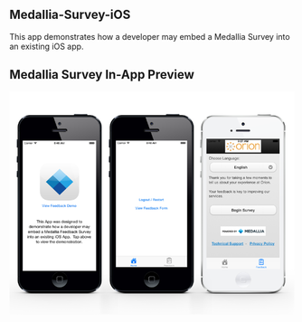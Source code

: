 ## Medallia-Survey-iOS
 
This app demonstrates how a developer may embed a Medallia Survey into an existing iOS app.
 
## Medallia Survey In-App Preview
![](https://raw.githubusercontent.com/mrlynn/Medallia-Survey-iOS/master/Medallia%20Survey%20iOS/Medallia%20Survey%20iOS/Screens.png)
